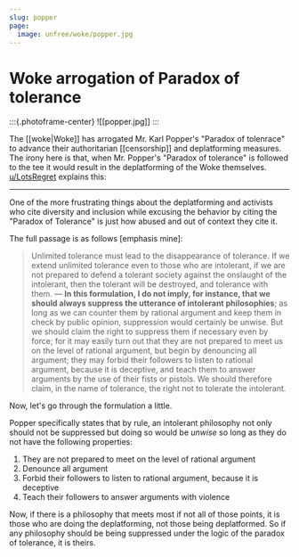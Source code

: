 ```yaml
---
slug: popper
page:
  image: unfree/woke/popper.jpg
---
```


# Woke arrogation of Paradox of tolerance

:::{.photoframe-center}
![[popper.jpg]]
:::

The [[woke|Woke]] has arrogated Mr. Karl Popper's "Paradox of tolenrace" to advance their authoritarian [[censorship]] and deplatforming measures. The irony here is that, when Mr. Popper's "Paradox of tolerance" is followed to the tee it would result in the deplatforming of the Woke themselves. [u/LotsRegret](https://old.reddit.com/r/TheMotte/comments/nu5kvj/culture_war_roundup_for_the_week_of_june_07_2021/h13q102/?sort=confidence&context=3) explains this:

---

One of the more frustrating things about the deplatforming and activists who cite diversity and inclusion while excusing the behavior by citing the "Paradox of Tolerance" is just how abused and out of context they cite it.

The full passage is as follows [emphasis mine]:

> Unlimited tolerance must lead to the disappearance of tolerance. If we extend unlimited tolerance even to those who are intolerant, if we are not prepared to defend a tolerant society against the onslaught of the intolerant, then the tolerant will be destroyed, and tolerance with them. — **In this formulation, I do not imply, for instance, that we should always suppress the utterance of intolerant philosophies**; as long as we can counter them by rational argument and keep them in check by public opinion, suppression would certainly be unwise. But we should claim the right to suppress them if necessary even by force; for it may easily turn out that they are not prepared to meet us on the level of rational argument, but begin by denouncing all argument; they may forbid their followers to listen to rational argument, because it is deceptive, and teach them to answer arguments by the use of their fists or pistols. We should therefore claim, in the name of tolerance, the right not to tolerate the intolerant.

Now, let's go through the formulation a little.

Popper specifically states that by rule, an intolerant philosophy not only should not be suppressed but doing so would be _unwise_ so long as they do not have the following properties:

1.  They are not prepared to meet on the level of rational argument
2.  Denounce all argument
3.  Forbid their followers to listen to rational argument, because it is deceptive
4.  Teach their followers to answer arguments with violence

Now, if there is a philosophy that meets most if not all of those points, it is those who are doing the deplatforming, not those being deplatformed. So if any philosophy should be being suppressed under the logic of the paradox of tolerance, it is theirs.
